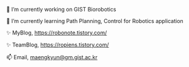 🔭 I’m currently working on GIST Biorobotics

🌱 I’m currently learning Path Planning, Control for Robotics application 

✨ MyBlog, https://robonote.tistory.com/

✨ TeamBlog, https://ropiens.tistory.com/

📫 Email, maengkyun@gm.gist.ac.kr
